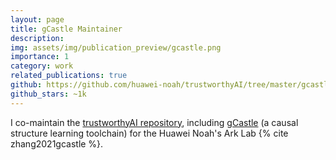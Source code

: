```yaml
---
layout: page
title: gCastle Maintainer
description: 
img: assets/img/publication_preview/gcastle.png
importance: 1
category: work
related_publications: true
github: https://github.com/huawei-noah/trustworthyAI/tree/master/gcastle
github_stars: ~1k
---
```


I co-maintain the [trustworthyAI repository](https://github.com/huawei-noah/trustworthyAI), including [gCastle](https://github.com/huawei-noah/trustworthyAI/tree/master/gcastle) (a causal structure learning toolchain) for the Huawei Noah's Ark Lab {% cite zhang2021gcastle %}.
